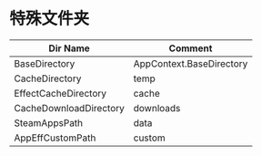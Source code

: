 # 特殊文件夹

| Dir Name               | Comment                  |
| ---------------------- | ------------------------ |
| BaseDirectory          | AppContext.BaseDirectory |
| CacheDirectory         | temp                     |
| EffectCacheDirectory   | cache                    |
| CacheDownloadDirectory | downloads                |
| SteamAppsPath          | data                     |
| AppEffCustomPath       | custom                   |
